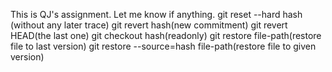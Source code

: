 This is QJ's assignment.
Let me know if anything.
git reset --hard hash (without any later trace)
git revert hash(new commitment)
git revert HEAD(the last one)
git checkout hash(readonly)
git restore file-path(restore file to last version)
git restore --source=hash file-path(restore file to given version)
